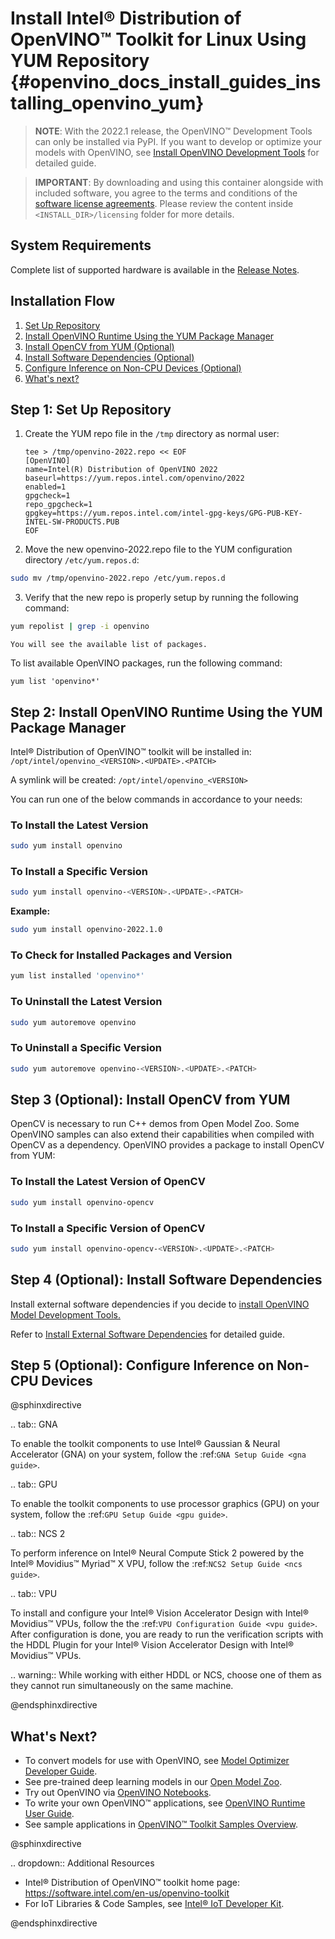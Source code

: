 # Install Intel® Distribution of OpenVINO™ Toolkit for Linux Using YUM Repository {#openvino_docs_install_guides_installing_openvino_yum}

> **NOTE**: With the 2022.1 release, the OpenVINO™ Development Tools can only be installed via PyPI. If you want to develop or optimize your models with OpenVINO, see [Install OpenVINO Development Tools](installing-model-dev-tools.md) for detailed guide.

> **IMPORTANT**: By downloading and using this container alongside with included software, you agree to the terms and conditions of the [software license agreements](https://software.intel.com/content/dam/develop/external/us/en/documents/intel-openvino-license-agreements.pdf). Please review the content inside `<INSTALL_DIR>/licensing` folder for more details.

## System Requirements

Complete list of supported hardware is available in the [Release Notes](https://software.intel.com/content/www/us/en/develop/articles/openvino-relnotes.html).

## Installation Flow

1. <a href="#set-repository">Set Up Repository</a>
2. <a href="#install-runtime-package">Install OpenVINO Runtime Using the YUM Package Manager</a>
3. <a href="#install-opencv">Install OpenCV from YUM (Optional)</a>
4. <a href="#install-software-dependencies">Install Software Dependencies (Optional)</a>
5. <a href="#configure-inference">Configure Inference on Non-CPU Devices (Optional)</a>
6. <a href="#next">What's next?</a>

## <a name="set-repository"></a>Step 1: Set Up Repository

1. Create the YUM repo file in the `/tmp` directory as normal user:
   ```
   tee > /tmp/openvino-2022.repo << EOF
   [OpenVINO]
   name=Intel(R) Distribution of OpenVINO 2022
   baseurl=https://yum.repos.intel.com/openvino/2022
   enabled=1
   gpgcheck=1
   repo_gpgcheck=1
   gpgkey=https://yum.repos.intel.com/intel-gpg-keys/GPG-PUB-KEY-INTEL-SW-PRODUCTS.PUB
   EOF
   ```
2.	Move the new openvino-2022.repo file to the YUM configuration directory `/etc/yum.repos.d`:
   ```sh
   sudo mv /tmp/openvino-2022.repo /etc/yum.repos.d
   ```
3.	Verify that the new repo is properly setup by running the following command:
   ```sh
   yum repolist | grep -i openvino
   ```
    You will see the available list of packages.


To list available OpenVINO packages, run the following command:
```
yum list 'openvino*'
```

## <a name="install-runtime-package"></a>Step 2: Install OpenVINO Runtime Using the YUM Package Manager

Intel® Distribution of OpenVINO™ toolkit will be installed in: `/opt/intel/openvino_<VERSION>.<UPDATE>.<PATCH>`

A symlink will be created: `/opt/intel/openvino_<VERSION>`

You can run one of the below commands in accordance to your needs:

### To Install the Latest Version

```sh
sudo yum install openvino
```

### To Install a Specific Version

```sh
sudo yum install openvino-<VERSION>.<UPDATE>.<PATCH>
```

**Example:**
```sh
sudo yum install openvino-2022.1.0
```

### To Check for Installed Packages and Version

```sh
yum list installed 'openvino*'
```

### To Uninstall the Latest Version

```sh
sudo yum autoremove openvino
```

### To Uninstall a Specific Version

```sh
sudo yum autoremove openvino-<VERSION>.<UPDATE>.<PATCH>
```

## <a name="install-opencv"></a>Step 3 (Optional): Install OpenCV from YUM

OpenCV is necessary to run C++ demos from Open Model Zoo. Some OpenVINO samples can also extend their capabilities when compiled with OpenCV as a dependency. OpenVINO provides a package to install OpenCV from YUM:

### To Install the Latest Version of OpenCV

```sh
sudo yum install openvino-opencv
```

### To Install a Specific Version of OpenCV

```sh
sudo yum install openvino-opencv-<VERSION>.<UPDATE>.<PATCH>
```

## <a name="install-software-dependencies"></a>Step 4 (Optional): Install Software Dependencies

Install external software dependencies if you decide to [install OpenVINO Model Development Tools.](installing-model-dev-tools.md)

Refer to <a href="openvino_docs_install_guides_installing_openvino_linux.html#install-external-dependencies">Install External Software Dependencies</a> for detailed guide.

## <a name="configure-inference"></a>Step 5 (Optional): Configure Inference on Non-CPU Devices

@sphinxdirective

.. tab:: GNA

   To enable the toolkit components to use Intel® Gaussian & Neural Accelerator (GNA) on your system, follow the :ref:`GNA Setup Guide <gna guide>`.
   
.. tab:: GPU

   To enable the toolkit components to use processor graphics (GPU) on your system, follow the :ref:`GPU Setup Guide <gpu guide>`.

.. tab:: NCS 2

   To perform inference on Intel® Neural Compute Stick 2 powered by the Intel® Movidius™ Myriad™ X VPU, follow the :ref:`NCS2 Setup Guide <ncs guide>`.
   <!--For more details, see the `Get Started page for Intel® Neural Compute Stick 2 <https://software.intel.com/en-us/neural-compute-stick/get-started>`.-->

.. tab:: VPU

   To install and configure your Intel® Vision Accelerator Design with Intel® Movidius™ VPUs, follow the the :ref:`VPU Configuration Guide <vpu guide>`.
   After configuration is done, you are ready to run the verification scripts with the HDDL Plugin for your Intel® Vision Accelerator Design with Intel® Movidius™ VPUs. 

   .. warning::
      While working with either HDDL or NCS, choose one of them as they cannot run simultaneously on the same machine.

@endsphinxdirective


## <a name="next"></a>What's Next?

* To convert models for use with OpenVINO, see [Model Optimizer Developer Guide](../MO_DG/Deep_Learning_Model_Optimizer_DevGuide.md).
* See pre-trained deep learning models in our [Open Model Zoo](../model_zoo.md).
* Try out OpenVINO via [OpenVINO Notebooks](https://docs.openvino.ai/latest/notebooks/notebooks.html).
* To write your own OpenVINO™ applications, see [OpenVINO Runtime User Guide](../OV_Runtime_UG/openvino_intro.md).
* See sample applications in [OpenVINO™ Toolkit Samples Overview](../OV_Runtime_UG/Samples_Overview.md).


@sphinxdirective

.. dropdown:: Additional Resources

   - Intel® Distribution of OpenVINO™ toolkit home page: <https://software.intel.com/en-us/openvino-toolkit>
   - For IoT Libraries & Code Samples, see [Intel® IoT Developer Kit](https://github.com/intel-iot-devkit).

@endsphinxdirective
